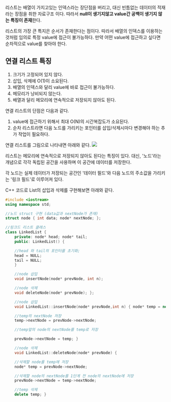 리스트는 배열이 가지고있는 인덱스라는 장단점을 버리고, 대신 빈틈없는 데이터의 적재라는 장점을 취한 자료구조 이다.
따라서 **null이 생기지않고 value간 공백이 생기지 않는 특징이 존재**한다.

리스트의 가장 큰 특지은 순서가 존재한다는 점이다. 따라서 배열의 인덱스를 이용하는것처럼 임의로 특정 value에 접근이 불가능하다. 만약 어떤 value에 접근하고 싶다면
순차적으로 value를 찾아야 한다.

## 연결 리스트 특징

1. 크기가 고정되어 있지 않다.
2. 삽입, 삭제에 O(1)이 소요된다.
3. 배열의 인덱스와 달리 value에 바로 접근이 불가능하다.
4. 메모리가 낭비되지 않는다.
5. 배열과 달리 메모리에 연속적으로 저장되지 않아도 된다.

연결 리스트의 단점은 다음과 같다.

1. value에 접근하기 위해서 최대 O(N)의 시간복잡도가 소요된다.
2. 순차 리스트라면 다음 노드를 가리키는 포인터를 삽입/삭제시마다 변경해야 하는 추가 작업이 필요하다.

연결 리스트를 그림으로 나타내면 아래와 같다.
![](https://postfiles.pstatic.net/MjAyMjA3MTNfMjQ5/MDAxNjU3NjkyNTQ0MTc4.nK2EvUmbbIOCiyKuG_-TcGxbLw2g_Mf8iHbjDwgOZtAg.qH_4Uz75Fy8jM0WqsYZq8xiJdpPBxpr3iz3xhIvi5_gg.PNG.ds4ouj/image.png?type=w773)

리스트는 메모리에 연속적으로 저장되지 않아도 된다는 특징이 있다. 대신, '노드'라는 개념으로 각각 독립된 공간을 사용하며 이 공간에 데이터를 저장한다.

각 노드는 실제 데이터가 저장되는 공간인 '데이터 필드'와 다음 노드의 주소값을 가리키는 '링크 필드'로 이루어져 있다.

C++ 코드로 List의 삽입과 삭제를 구현해보면 아래와 같다.

```c++
#include <iostream>
using namespace std;

//노드 struct 구현 (data값과 nextNode가 존재)
struct node { int data; node* nextNode; };

//링크드 리스트 클래스
class LinkedList {
	private: node* head; node* tail;
	public: LinkedList() {

	//head 와 tail의 포인터를 초기화;
	head = NULL;
	tail = NULL;
	}

	//node 삽입
	void insertNode(node* prevNode, int n);

	//node 삭제
	void deleteNode(node* prevNode); };

	//node 삽입
	void LinkedList::insertNode(node* prevNode,int n) { node* temp = new node; temp->data = n;

	//temp의 nextNode 저장
	temp->nextNode = prevNode->nextNode;

	//temp앞의 node의 nextNode를 temp로 저장

	prevNode->nextNode = temp; }

	//node 삭제
	void LinkedList::deleteNode(node* prevNode) {

	//삭제할 node를 temp에 저장
	node* temp = prevNode->nextNode;

	//삭제할 node의 nextNode를 1단계 전 node의 nextNode에 저장
	prevNode->nextNode = temp->nextNode;

	//temp 삭제
	delete temp; }
```
